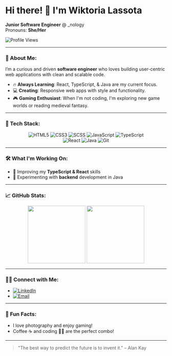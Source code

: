 # Hi there! 👋 I'm Wiktoria Lassota

**Junior Software Engineer** @ _nology  
Pronouns: **She/Her**  

![Profile Views](https://komarev.com/ghpvc/?username=yourusername&color=blueviolet&style=flat-square)

---

### 🚀 About Me:
I’m a curious and driven **software engineer** who loves building user-centric web applications with clean and scalable code.

- 🔥 **Always Learning**: React, TypeScript, & Java are my current focus.
- 💻 **Creating**: Responsive web apps with style and functionality.
- 🎮 **Gaming Enthusiast**: When I'm not coding, I'm exploring new game worlds or reading medieval fantasy.

---

### 💼 Tech Stack:
<div align="center">
  
  ![HTML5](https://img.shields.io/badge/HTML5-E34F26?style=for-the-badge&logo=html5&logoColor=white)
  ![CSS3](https://img.shields.io/badge/CSS3-1572B6?style=for-the-badge&logo=css3&logoColor=white)
  ![SCSS](https://img.shields.io/badge/SCSS-CC6699?style=for-the-badge&logo=sass&logoColor=white)
  ![JavaScript](https://img.shields.io/badge/JavaScript-F7DF1E?style=for-the-badge&logo=javascript&logoColor=black)
  ![TypeScript](https://img.shields.io/badge/TypeScript-3178C6?style=for-the-badge&logo=typescript&logoColor=white)  
  ![React](https://img.shields.io/badge/React-61DAFB?style=for-the-badge&logo=react&logoColor=black)
  ![Java](https://img.shields.io/badge/Java-007396?style=for-the-badge&logo=java&logoColor=white)
  ![Git](https://img.shields.io/badge/Git-F05032?style=for-the-badge&logo=git&logoColor=white)
  
</div>

---

### 🛠 What I'm Working On:
- 🚧 Improving my **TypeScript & React** skills
- 🔧 Experimenting with **backend** development in Java

---

### 📈 GitHub Stats:
<div align="center">
  <img height="180em" src="https://github-readme-stats.vercel.app/api?username=yourusername&show_icons=true&theme=radical&count_private=true" />
  <img height="180em" src="https://github-readme-stats.vercel.app/api/top-langs/?username=yourusername&layout=compact&langs_count=8&theme=radical"/>
</div>

---

### 🧑‍💻 Connect with Me:
- [![LinkedIn](https://img.shields.io/badge/-LinkedIn-0077B5?style=for-the-badge&logo=linkedin&logoColor=white)](https://www.linkedin.com/in/yourprofile)  
- [![Email](https://img.shields.io/badge/-Email-D14836?style=for-the-badge&logo=gmail&logoColor=white)](mailto:your.email@example.com)

---

### 🎨 Fun Facts:
- I love photography and enjoy gaming!
- Coffee ☕ and coding 👩‍💻 are the perfect combo!

---

> "The best way to predict the future is to invent it." – Alan Kay

